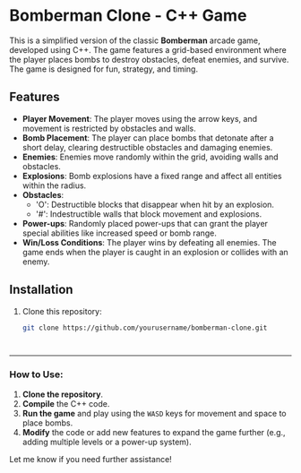 # Bomberman Clone - C++ Game

This is a simplified version of the classic **Bomberman** arcade game, developed using C++. The game features a grid-based environment where the player places bombs to destroy obstacles, defeat enemies, and survive. The game is designed for fun, strategy, and timing.

## Features

- **Player Movement**: The player moves using the arrow keys, and movement is restricted by obstacles and walls.
- **Bomb Placement**: The player can place bombs that detonate after a short delay, clearing destructible obstacles and damaging enemies.
- **Enemies**: Enemies move randomly within the grid, avoiding walls and obstacles.
- **Explosions**: Bomb explosions have a fixed range and affect all entities within the radius.
- **Obstacles**:
  - 'O': Destructible blocks that disappear when hit by an explosion.
  - '#': Indestructible walls that block movement and explosions.
- **Power-ups**: Randomly placed power-ups that can grant the player special abilities like increased speed or bomb range.
- **Win/Loss Conditions**: The player wins by defeating all enemies. The game ends when the player is caught in an explosion or collides with an enemy.

## Installation

1. Clone this repository:
   ```bash
   git clone https://github.com/yourusername/bomberman-clone.git




---

### How to Use:

1. **Clone the repository**.
2. **Compile** the C++ code.
3. **Run the game** and play using the `WASD` keys for movement and space to place bombs.
4. **Modify** the code or add new features to expand the game further (e.g., adding multiple levels or a power-up system).

Let me know if you need further assistance!
